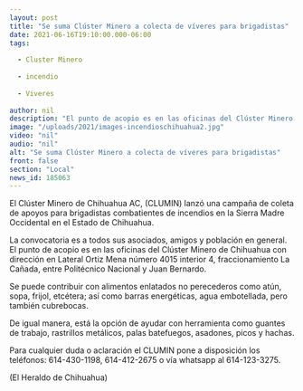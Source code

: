 ```yaml
---
layout: post
title: "Se suma Clúster Minero a colecta de víveres para brigadistas"
date: 2021-06-16T19:10:00.000-06:00
tags:
  
  - Cluster Minero
  
  - incendio
  
  - Viveres
  
author: nil
description: "El punto de acopio es en las oficinas del Clúster Minero de Chihuahua con dirección en Lateral Ortiz Mena número 4015 interior 4, fraccionamiento La Cañada"
image: "/uploads/2021/images-incendioschihuahua2.jpg"
video: "nil"
audio: "nil"
alt: "Se suma Clúster Minero a colecta de víveres para brigadistas"
front: false
section: "Local"
news_id: 185063
---
```


El Clúster Minero de Chihuahua AC, (CLUMIN) lanzó una campaña de coleta de apoyos para brigadistas combatientes de incendios en la Sierra Madre Occidental en el Estado de Chihuahua.

La convocatoria es a todos sus asociados, amigos y población en general. El punto de acopio es en las oficinas del Clúster Minero de Chihuahua con dirección en Lateral Ortiz Mena número 4015 interior 4, fraccionamiento La Cañada, entre Politécnico Nacional y Juan Bernardo.

Se puede contribuir con alimentos enlatados no perecederos como atún, sopa, frijol, etcétera; así como barras energéticas, agua embotellada, pero también cubrebocas.

De igual manera, está la opción de ayudar con herramienta como guantes de trabajo, rastrillos metálicos, palas batefuegos, asadones, picos y hachas.

Para cualquier duda o aclaración el CLUMIN pone a disposición los teléfonos: 614-430-1198, 614-412-2675 o vía whatsapp al 614-123-3275.

(El Heraldo de Chihuahua)